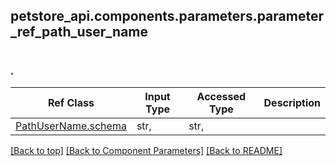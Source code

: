 <a name="top"></a>
## petstore_api.components.parameters.parameter_ref_path_user_name
# 
### <a id="" >.</a>
Ref Class | Input Type | Accessed Type | Description
--------- | ---------- | ------------- | ------------
[PathUserName.schema](../../components/parameters/parameter_path_user_name.md#parameter_path_user_nameschema) | str,  | str,  | 

[[Back to top]](#top) [[Back to Component Parameters]](../../../README.md#Component-Parameters) [[Back to README]](../../../README.md)
